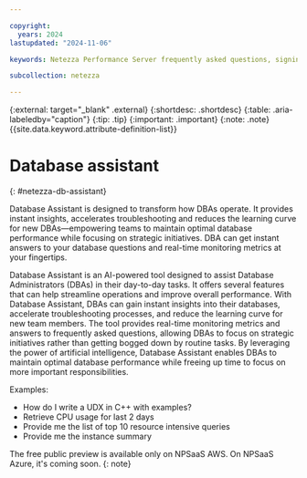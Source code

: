 ```yaml
---

copyright:
  years: 2024
lastupdated: "2024-11-06"

keywords: Netezza Performance Server frequently asked questions, signing up for Netezza Performance Server, generating credentials for Netezza Performance Server instance,

subcollection: netezza

---
```


{:external: target="_blank" .external}
{:shortdesc: .shortdesc}
{:table: .aria-labeledby="caption"}
{:tip: .tip}
{:important: .important}
{:note: .note}
{{site.data.keyword.attribute-definition-list}}

# Database assistant
{: #netezza-db-assistant}

Database Assistant is designed to transform how DBAs operate. It provides instant insights, accelerates troubleshooting and reduces the learning curve for new DBAs—empowering teams to maintain optimal database performance while focusing on strategic initiatives. DBA can get instant answers to your database questions and real-time monitoring metrics at your fingertips.

Database Assistant is an AI-powered tool designed to assist Database Administrators (DBAs) in their day-to-day tasks. It offers several features that can help streamline operations and improve overall performance. With Database Assistant, DBAs can gain instant insights into their databases, accelerate troubleshooting processes, and reduce the learning curve for new team members. The tool provides real-time monitoring metrics and answers to frequently asked questions, allowing DBAs to focus on strategic initiatives rather than getting bogged down by routine tasks. By leveraging the power of artificial intelligence, Database Assistant enables DBAs to maintain optimal database performance while freeing up time to focus on more important responsibilities.

Examples:

   - How do I write a UDX in C++ with examples?
   - Retrieve CPU usage for last 2 days
   - Provide me the list of top 10 resource intensive queries
   - Provide me the instance summary

The free public preview is available only on NPSaaS AWS. On NPSaaS Azure, it's coming soon.
{: note}
